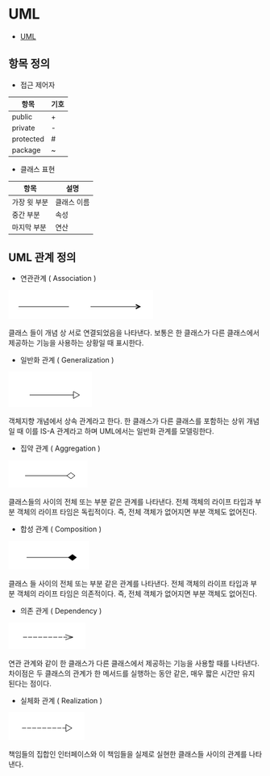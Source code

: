 # UML 

- [UML](https://keepinmindsh.github.io/1lines/document/architect_051.html)

## 항목 정의 

- 접근 제어자 

|항목|기호|
|---|---|
|public|+|
|private|-|
|protected|#|
|package|~|

- 클래스 표현 

|항목|설명|
|---|---|
|가장 윗 부분|클래스 이름|
|중간 부분|속성 |
|마지막 부분|연산|

## UML 관계 정의 

- 연관관계 ( Association )

![Association](https://github.com/keepinmindsh/lines_edu/blob/main/assets/association.jpg)

클래스 들이 개념 상 서로 연결되었음을 나타낸다. 보통은 한 클래스가 다른 클래스에서 제공하는 기능을 사용하는 상황일 때 표시한다.

- 일반화 관계 ( Generalization )

![Generalization](https://github.com/keepinmindsh/lines_edu/blob/main/assets/generalization.png)

객체지향 개념에서 상속 관계라고 한다. 한 클래스가 다른 클래스를 포함하는 상위 개념일 때 이를 IS-A 관계라고 하며 UML에서는 일반화 관계를 모델링한다.

- 집약 관계 ( Aggregation )

![Aggregation](https://github.com/keepinmindsh/lines_edu/blob/main/assets/aggregation.png)

클래스들의 사이의 전체 또는 부분 같은 관계를 나타낸다. 전체 객체의 라이프 타입과 부분 객체의 라이프 타임은 독립적이다. 즉, 전체 객체가 없어지면 부분 객체도 없어진다.

- 합성 관계 ( Composition )

![Composition](https://github.com/keepinmindsh/lines_edu/blob/main/assets/composition.png)

클래스 들 사이의 전체 또는 부분 같은 관계를 나타낸다. 전체 객체의 라이프 타입과 부분 객체의 라이프 타임은 의존적이다. 즉, 전체 객체가 없어지면 부분 객체도 없어진다.

- 의존 관게 ( Dependency )

![dependency](https://github.com/keepinmindsh/lines_edu/blob/main/assets/dependency.png)

연관 관계와 같이 한 클래스가 다른 클래스에서 제공하는 기능을 사용할 때를 나타낸다. 차이점은 두 클래스의 관계가 한 메서드를 실행하는 동안 같은, 매우 짧은 시간만 유지 된다는 점이다.

- 실체화 관계 ( Realization )

![realization](https://github.com/keepinmindsh/lines_edu/blob/main/assets/realization.png)

책임들의 집합인 인터페이스와 이 책임들을 실제로 실현한 클래스들 사이의 관계를 나타낸다.